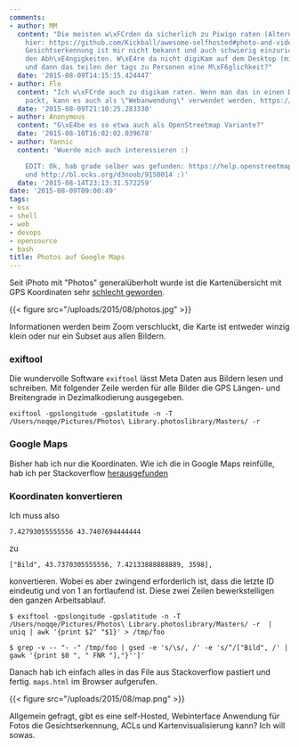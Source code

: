 ```yaml
---
comments:
- author: MM
  content: "Die meisten w\xFCrden da sicherlich zu Piwigo raten (Alternativen auch
    hier: https://github.com/Kickball/awesome-selfhosted#photo-and-video-galleries).
    Gesichtserkennung ist mir nicht bekannt und auch schwierig einzurichten wegen
    den Abh\xE4ngigkeiten. W\xE4re da nicht digiKam auf dem Desktop (mit Gesichtserkennung!)
    und dann das teilen der tags zu Personen eine M\xF6glichkeit?"
  date: '2015-08-09T14:15:15.424447'
- author: Flo
  content: "Ich w\xFCrde auch zu digikam raten. Wenn man das in einen Docker Container
    packt, kann es auch als \"Webanwendung\" verwendet werden. https://hub.docker.com/r/aptalca/docker-digikam/"
  date: '2015-08-09T21:10:25.283330'
- author: Anonymous
  content: "G\xE4be es so etwa auch als OpenStreetmap Variante?"
  date: '2015-08-10T16:02:02.039678'
- author: Yannic
  content: 'Wuerde mich auch interessieren :)

    EDIT: Ok, hab grade selber was gefunden: https://help.openstreetmap.org/questions/1778/how-can-i-display-a-map-with-multiple-markers
    und http://bl.ocks.org/d3noob/9150014 :)'
  date: '2015-08-14T23:13:31.572259'
date: '2015-08-09T09:00:49'
tags:
- osx
- shell
- web
- devops
- opensource
- bash
title: Photos auf Google Maps
---
```


Seit iPhoto mit "Photos" generalüberholt wurde ist die Kartenübersicht mit GPS
Koordinaten sehr [schlecht geworden](http://apple.stackexchange.com/questions/180284/how-to-show-the-map-in-photos).

{{< figure src="/uploads/2015/08/photos.jpg" >}}

Informationen werden beim Zoom verschluckt, die Karte ist entweder winzig klein
oder nur ein Subset aus allen Bildern.

### exiftool

Die wundervolle Software `exiftool` lässt Meta Daten aus Bildern lesen und
schreiben. Mit folgender Zeile werden für alle Bilder die GPS Längen- und
Breitengrade in Dezimalkodierung ausgegeben.

    exiftool -gpslongitude -gpslatitude -n -T /Users/noqqe/Pictures/Photos\ Library.photoslibrary/Masters/ -r

### Google Maps

Bisher hab ich nur die Koordinaten. Wie ich die in Google Maps reinfülle, hab
ich per Stackoverflow
[herausgefunden](http://stackoverflow.com/questions/3059044/google-maps-js-api-v3-simple-multiple-marker-example)

### Koordinaten konvertieren

Ich muss also

    7.42793055555556 43.7407694444444

zu

    ["Bild", 43.7370305555556, 7.42133888888889, 3598],

konvertieren. Wobei es aber zwingend erforderlich ist, dass die letzte ID
eindeutig und von 1 an fortlaufend ist. Diese zwei Zeilen bewerkstelligen den
ganzen Arbeitsablauf.

    $ exiftool -gpslongitude -gpslatitude -n -T /Users/noqqe/Pictures/Photos\ Library.photoslibrary/Masters/ -r  | uniq | awk '{print $2" "$1}' > /tmp/foo

    $ grep -v -- "- -" /tmp/foo | gsed -e 's/\s/, /' -e 's/^/["Bild", /' | gawk '{print $0 ", " FNR "],"}'']'

Danach hab ich einfach alles in das File aus Stackoverflow pastiert und fertig.
`maps.html` im Browser aufgerufen.

{{< figure src="/uploads/2015/08/map.png" >}}

Allgemein gefragt, gibt es eine self-Hosted, Webinterface Anwendung für Fotos
die Gesichtserkennung, ACLs und Kartenvisualisierung kann? Ich will sowas.
